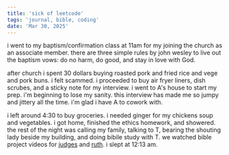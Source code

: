 ```yaml
---
title: 'sick of leetcode'
tags: 'journal, bible, coding'
date: 'Mar 30, 2025'
---
```


i went to my baptism/confirmation class at 11am for my joining the church as an associate member. there are three simple rules by john wesley to live out the baptism vows: do no harm, do good, and stay in love with God.

after church i spent 30 dollars buying roasted pork and fried rice and vege and pork buns. i felt scammed. i proceeded to buy air fryer liners, dish scrubes, and a sticky note for my interview. i went to A's house to start my prep. i'm beginning to lose my sanity. this interview has made me so jumpy and jittery all the time. i'm glad i have A to cowork with.

i left around 4:30 to buy groceries. i needed ginger for my chickens soup and vegetables. i got home, finished the ethics homework, and showered. the rest of the night was calling my family, talking to T, bearing the shouting lady beside my building, and doing bibile study with T. we watched bible project videos for [judges](https://bibleproject.com/guides/book-of-judges/) and [ruth](https://bibleproject.com/explore/video/ruth/). i slept at 12:13 am.
